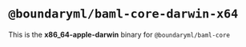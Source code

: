 # `@boundaryml/baml-core-darwin-x64`

This is the **x86_64-apple-darwin** binary for `@boundaryml/baml-core`
